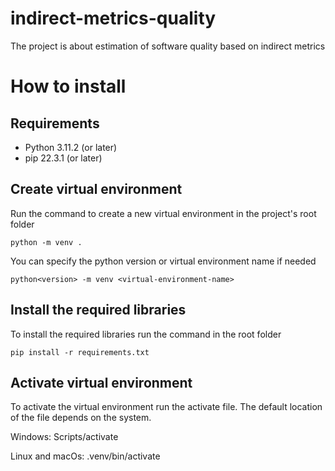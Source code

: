 # indirect-metrics-quality
The project is about estimation of software quality based on indirect metrics

# How to install

## Requirements

* Python 3.11.2 (or later)
* pip 22.3.1 (or later)

## Create virtual environment
Run the command to create a new virtual environment in the project's root folder

```
python -m venv .
```

You can specify the python version or virtual environment name if needed

```
python<version> -m venv <virtual-environment-name>
```

## Install the required libraries
To install the required libraries run the command in the root folder

```
pip install -r requirements.txt
```

## Activate virtual environment
To activate the virtual environment run the activate file. The default location of the file depends on the system.

Windows:
Scripts/activate

Linux and macOs:
.venv/bin/activate
